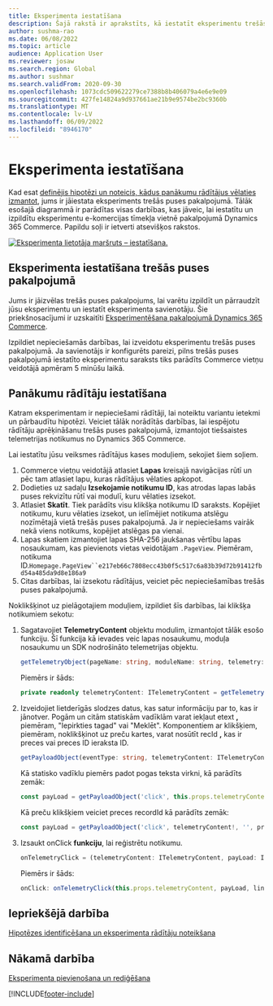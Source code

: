 ```yaml
---
title: Eksperimenta iestatīšana
description: Šajā rakstā ir aprakstīts, kā iestatīt eksperimentu trešās puses pakalpojumā.
author: sushma-rao
ms.date: 06/08/2022
ms.topic: article
audience: Application User
ms.reviewer: josaw
ms.search.region: Global
ms.author: sushmar
ms.search.validFrom: 2020-09-30
ms.openlocfilehash: 1073cdc509622279ce7388b8b406079a4e6e9e09
ms.sourcegitcommit: 427fe14824a9d937661ae21b9e9574be2bc9360b
ms.translationtype: MT
ms.contentlocale: lv-LV
ms.lasthandoff: 06/09/2022
ms.locfileid: "8946170"
---
```

# <a name="set-up-an-experiment"></a>Eksperimenta iestatīšana

Kad esat [definējis hipotēzi un noteicis, kādus panākumu rādītājus vēlaties izmantot](experimentation-identify.md), jums ir jāiestata eksperiments trešās puses pakalpojumā. Tālāk esošajā diagrammā ir parādītas visas darbības, kas jāveic, lai iestatītu un izpildītu eksperimentu e-komercijas tīmekļa vietnē pakalpojumā Dynamics 365 Commerce. Papildu soļi ir ietverti atsevišķos rakstos.

[ ![Eksperimenta lietotāja maršruts – iestatīšana.](./media/experimentation_setup.svg) ](./media/experimentation_setup.svg#lightbox)


## <a name="set-up-your-experiment-in-the-third-party-service"></a>Eksperimenta iestatīšana trešās puses pakalpojumā
Jums ir jāizvēlas trešās puses pakalpojums, lai varētu izpildīt un pārraudzīt jūsu eksperimentu un iestatīt eksperimenta savienotāju. Šie priekšnosacījumi ir uzskaitīti  [Eksperimentēšana pakalpojumā Dynamics 365 Commerce](experimentation-overview.md).

Izpildiet nepieciešamās darbības, lai izveidotu eksperimentu trešās puses pakalpojumā. Ja savienotājs ir konfigurēts pareizi, pilns trešās puses pakalpojumā iestatīto eksperimentu saraksts tiks parādīts Commerce vietņu veidotājā apmēram 5 minūšu laikā.

## <a name="set-up-your-success-metrics"></a>Panākumu rādītāju iestatīšana
Katram eksperimentam ir nepieciešami rādītāji, lai noteiktu variantu ietekmi un pārbaudītu hipotēzi. Veiciet tālāk norādītās darbības, lai iespējotu rādītāju aprēķināšanu trešās puses pakalpojumā, izmantojot tiešsaistes telemetrijas notikumus no Dynamics 365 Commerce.

Lai iestatītu jūsu veiksmes rādītājus kases moduļiem, sekojiet šiem soļiem.

1. Commerce vietņu veidotājā atlasiet **Lapas** kreisajā navigācijas rūtī un pēc tam atlasiet lapu, kuras rādītājus vēlaties apkopot. 
1. Dodieties uz sadaļu **Izsekojamie notikumu ID**, kas atrodas lapas labās puses rekvizītu rūtī vai modulī, kuru vēlaties izsekot.
1. Atlasiet **Skatīt**. Tiek parādīts visu klikšķa notikumu ID saraksts. Kopējiet notikumu, kuru vēlaties izsekot, un ielīmējiet notikuma atslēgu nozīmētajā vietā trešās puses pakalpojumā. Ja ir nepieciešams vairāk nekā viens notikums, kopējiet atslēgas pa vienai. 
1. Lapas skatiem izmantojiet lapas SHA-256 jaukšanas vērtību lapas nosaukumam, kas pievienots vietas veidotājam `.PageView`. Piemēram, notikuma ID.`Homepage.PageView``e217eb66c7808ecc43b0f5c517c6a83b39d72b91412fbd54a485da9d8e186a9`
1. Citas darbības, lai izsekotu rādītājus, veiciet pēc nepieciešamības trešās puses pakalpojumā.

Noklikšķinot uz pielāgotajiem moduļiem, izpildiet šīs darbības, lai klikšķa notikumiem sekotu:

1. Sagatavojiet **TelemetryContent** objektu modulim, izmantojot tālāk esošo funkciju. Šī funkcija kā ievades veic lapas nosaukumu, moduļa nosaukumu un SDK nodrošināto telemetrijas objektu.

    ```TypeScript
    getTelemetryObject(pageName: string, moduleName: string, telemetry: ITelemetry): ITelemetryContent
    ```
    
    Piemērs ir šāds: 
    
    ```TypeScript
    private readonly telemetryContent: ITelemetryContent = getTelemetryObject(this.props.context.request.telemetryPageName!, this.props.friendlyName, this.props.telemetry);
    ```
    
1. Izveidojiet lietderīgās slodzes datus, kas satur informāciju par to, kas ir jānotver. Pogām un citām statiskām vadīklām varat iekļaut etext **,** piemēram, "Iepirkties tagad" vai "Meklēt". Komponentiem ar klikšķiem, piemēram, noklikšķinot uz preču kartes, varat nosūtīt recId **,** kas ir preces vai preces ID ieraksta ID.

    ```TypeScript
    getPayloadObject(eventType: string, telemetryContent: ITelemetryContent, etext: string, recid?: string): IPayLoad
    ```
    Kā statisko vadīklu piemērs padot pogas teksta virkni, kā parādīts zemāk:

    ```TypeScript
    const payLoad = getPayloadObject('click', this.props.telemetryContent, 'Shop Now', '');
    ```
    Kā preču klikšķiem veiciet preces recordId kā parādīts zemāk:

    ```TypeScript
    const payLoad = getPayloadObject('click', telemetryContent!, '', product.RecordId.toString());
    ```
    
1. Izsaukt onClick **funkciju**, lai reģistrētu notikumu.

    ```TypeScript
    onTelemetryClick = (telemetryContent: ITelemetryContent, payLoad: IPayLoad, linkText: string) => () =>
    ```

    Piemērs ir šāds:

    ```TypeScript
    onClick: onTelemetryClick(this.props.telemetryContent, payLoad, linkText)
    ```

## <a name="previous-step"></a>Iepriekšējā darbība
[Hipotēzes identificēšana un eksperimenta rādītāju noteikšana](experimentation-identify.md) 


## <a name="next-step"></a>Nākamā darbība
[Eksperimenta pievienošana un rediģēšana](experimentation-connect-edit.md)


[!INCLUDE[footer-include](../includes/footer-banner.md)]
